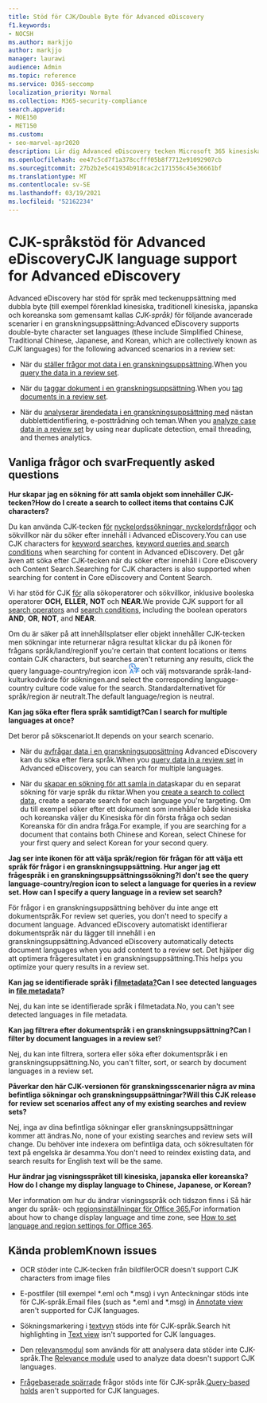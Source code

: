```yaml
---
title: Stöd för CJK/Double Byte för Advanced eDiscovery
f1.keywords:
- NOCSH
ms.author: markjjo
author: markjjo
manager: laurawi
audience: Admin
ms.topic: reference
ms.service: O365-seccomp
localization_priority: Normal
ms.collection: M365-security-compliance
search.appverid:
- MOE150
- MET150
ms.custom:
- seo-marvel-apr2020
description: Lär dig Advanced eDiscovery tecken Microsoft 365 kinesiska, japanska och koreanska (CJK) som använder teckenuppsättning med dubbla byte.
ms.openlocfilehash: ee47c5cd7f1a378ccfff05b8f7712e91092907cb
ms.sourcegitcommit: 27b2b2e5c41934b918cac2c171556c45e36661bf
ms.translationtype: MT
ms.contentlocale: sv-SE
ms.lasthandoff: 03/19/2021
ms.locfileid: "52162234"
---
```

# <a name="cjk-language-support-for-advanced-ediscovery"></a><span data-ttu-id="6725d-103">CJK-språkstöd för Advanced eDiscovery</span><span class="sxs-lookup"><span data-stu-id="6725d-103">CJK language support for Advanced eDiscovery</span></span>

<span data-ttu-id="6725d-104">Advanced eDiscovery har stöd för språk med teckenuppsättning med dubbla byte (till exempel förenklad kinesiska, traditionell kinesiska, japanska och koreanska som gemensamt kallas *CJK-språk)* för följande avancerade scenarier i en granskningsuppsättning:</span><span class="sxs-lookup"><span data-stu-id="6725d-104">Advanced eDiscovery supports double-byte character set languages (these include Simplified Chinese, Traditional Chinese, Japanese, and Korean, which are collectively known as *CJK* languages) for the following advanced scenarios in a review set:</span></span>

- <span data-ttu-id="6725d-105">När du [ställer frågor mot data i en granskningsuppsättning](review-set-search.md).</span><span class="sxs-lookup"><span data-stu-id="6725d-105">When you [query the data in a review set](review-set-search.md).</span></span>

- <span data-ttu-id="6725d-106">När du [taggar dokument i en granskningsuppsättning](tagging-documents.md).</span><span class="sxs-lookup"><span data-stu-id="6725d-106">When you [tag documents in a review set](tagging-documents.md).</span></span>

- <span data-ttu-id="6725d-107">När du [analyserar ärendedata i en granskningsuppsättning med](analyzing-data-in-review-set.md) nästan dubblettidentifiering, e-posttrådning och teman.</span><span class="sxs-lookup"><span data-stu-id="6725d-107">When you [analyze case data in a review set](analyzing-data-in-review-set.md) by using near duplicate detection, email threading, and themes analytics.</span></span>

## <a name="frequently-asked-questions"></a><span data-ttu-id="6725d-108">Vanliga frågor och svar</span><span class="sxs-lookup"><span data-stu-id="6725d-108">Frequently asked questions</span></span>

<span data-ttu-id="6725d-109">**Hur skapar jag en sökning för att samla objekt som innehåller CJK-tecken?**</span><span class="sxs-lookup"><span data-stu-id="6725d-109">**How do I create a search to collect items that contains CJK characters?**</span></span>

<span data-ttu-id="6725d-110">Du kan använda CJK-tecken [för](building-search-queries.md#keyword-searches) [nyckelordssökningar, nyckelordsfrågor](keyword-queries-and-search-conditions.md) och sökvillkor när du söker efter innehåll i Advanced eDiscovery.</span><span class="sxs-lookup"><span data-stu-id="6725d-110">You can use CJK characters for [keyword searches](building-search-queries.md#keyword-searches), [keyword queries and search conditions](keyword-queries-and-search-conditions.md) when searching for content in Advanced eDiscovery.</span></span> <span data-ttu-id="6725d-111">Det går även att söka efter CJK-tecken när du söker efter innehåll i Core eDiscovery och Content Search.</span><span class="sxs-lookup"><span data-stu-id="6725d-111">Searching for CJK characters is also supported when searching for content in Core eDiscovery and Content Search.</span></span>

<span data-ttu-id="6725d-112">Vi har stöd för CJK [för](keyword-queries-and-search-conditions.md#search-operators) alla sökoperatorer och sökvillkor, [](keyword-queries-and-search-conditions.md#search-conditions)inklusive booleska operatorer **OCH,** **ELLER,** **NOT** och **NEAR.**</span><span class="sxs-lookup"><span data-stu-id="6725d-112">We provide CJK support for all [search operators](keyword-queries-and-search-conditions.md#search-operators) and [search conditions](keyword-queries-and-search-conditions.md#search-conditions), including the boolean operators **AND**, **OR**, **NOT**, and **NEAR**.</span></span>

<span data-ttu-id="6725d-113">Om du är säker på att innehållsplatser eller objekt innehåller CJK-tecken men sökningar inte returnerar några resultat klickar du på ikonen för frågans språk/land/region</span><span class="sxs-lookup"><span data-stu-id="6725d-113">If you're certain that content locations or items contain CJK characters, but searches aren't returning any results, click the query language-country/region icon</span></span> ![Ikonen för språk/region för fråga i innehållssökning](../media/8d4b60c8-e1f1-40f9-88ae-ee2a7eca0886.png) <span data-ttu-id="6725d-115">och välj motsvarande språk-land-kulturkodvärde för sökningen.</span><span class="sxs-lookup"><span data-stu-id="6725d-115">and select the corresponding language-country culture code value for the search.</span></span> <span data-ttu-id="6725d-116">Standardalternativet för språk/region är neutralt.</span><span class="sxs-lookup"><span data-stu-id="6725d-116">The default language/region is neutral.</span></span>

<span data-ttu-id="6725d-117">**Kan jag söka efter flera språk samtidigt?**</span><span class="sxs-lookup"><span data-stu-id="6725d-117">**Can I search for multiple languages at once?**</span></span>

<span data-ttu-id="6725d-118">Det beror på sökscenariot.</span><span class="sxs-lookup"><span data-stu-id="6725d-118">It depends on your search scenario.</span></span>

- <span data-ttu-id="6725d-119">När du [avfrågar data i en granskningsuppsättning](review-set-search.md) Advanced eDiscovery kan du söka efter flera språk.</span><span class="sxs-lookup"><span data-stu-id="6725d-119">When you [query data in a review set](review-set-search.md) in Advanced eDiscovery, you can search for multiple languages.</span></span>

- <span data-ttu-id="6725d-120">När du [skapar en sökning för att samla in data](create-search-to-collect-data.md)skapar du en separat sökning för varje språk du riktar.</span><span class="sxs-lookup"><span data-stu-id="6725d-120">When you [create a search to collect data](create-search-to-collect-data.md), create a separate search for each language you're targeting.</span></span> <span data-ttu-id="6725d-121">Om du till exempel söker efter ett dokument som innehåller både kinesiska och koreanska väljer du Kinesiska för din första fråga och sedan Koreanska för din andra fråga.</span><span class="sxs-lookup"><span data-stu-id="6725d-121">For example, if you are searching for a document that contains both Chinese and Korean, select Chinese for your first query and select Korean for your second query.</span></span>

<span data-ttu-id="6725d-122">**Jag ser inte ikonen för att välja språk/region för frågan för att välja ett språk för frågor i en granskningsuppsättning. Hur anger jag ett frågespråk i en granskningsuppsättningssökning?**</span><span class="sxs-lookup"><span data-stu-id="6725d-122">**I don't see the query language-country/region icon to select a language for queries in a review set. How can I specify a query language in a review set search?**</span></span>

<span data-ttu-id="6725d-123">För frågor i en granskningsuppsättning behöver du inte ange ett dokumentspråk.</span><span class="sxs-lookup"><span data-stu-id="6725d-123">For review set queries, you don't need to specify a document language.</span></span> <span data-ttu-id="6725d-124">Advanced eDiscovery automatiskt identifierar dokumentspråk när du lägger till innehåll i en granskningsuppsättning.</span><span class="sxs-lookup"><span data-stu-id="6725d-124">Advanced eDiscovery automatically detects document languages when you add content to a review set.</span></span> <span data-ttu-id="6725d-125">Det hjälper dig att optimera frågeresultatet i en granskningsuppsättning.</span><span class="sxs-lookup"><span data-stu-id="6725d-125">This helps you optimize your query results in a review set.</span></span>

<span data-ttu-id="6725d-126">**Kan jag se identifierade språk i [filmetadata?](view-documents-in-review-set.md#file-metadata)**</span><span class="sxs-lookup"><span data-stu-id="6725d-126">**Can I see detected languages in [file metadata](view-documents-in-review-set.md#file-metadata)?**</span></span>

<span data-ttu-id="6725d-127">Nej, du kan inte se identifierade språk i filmetadata.</span><span class="sxs-lookup"><span data-stu-id="6725d-127">No, you can't see detected languages in file metadata.</span></span>

<span data-ttu-id="6725d-128">**Kan jag filtrera efter dokumentspråk i en granskningsuppsättning?**</span><span class="sxs-lookup"><span data-stu-id="6725d-128">**Can I filter by document languages in a review set**?</span></span>

<span data-ttu-id="6725d-129">Nej, du kan inte filtrera, sortera eller söka efter dokumentspråk i en granskningsuppsättning.</span><span class="sxs-lookup"><span data-stu-id="6725d-129">No, you can't filter, sort, or search by document languages in a review set.</span></span>

<span data-ttu-id="6725d-130">**Påverkar den här CJK-versionen för granskningsscenarier några av mina befintliga sökningar och granskningsuppsättningar?**</span><span class="sxs-lookup"><span data-stu-id="6725d-130">**Will this CJK release for review set scenarios affect any of my existing searches and review sets?**</span></span>

<span data-ttu-id="6725d-131">Nej, inga av dina befintliga sökningar eller granskningsuppsättningar kommer att ändras.</span><span class="sxs-lookup"><span data-stu-id="6725d-131">No, none of your existing searches and review sets will change.</span></span> <span data-ttu-id="6725d-132">Du behöver inte indexera om befintliga data, och sökresultaten för text på engelska är desamma.</span><span class="sxs-lookup"><span data-stu-id="6725d-132">You don't need to reindex existing data, and search results for English text will be the same.</span></span>

<span data-ttu-id="6725d-133">**Hur ändrar jag visningsspråket till kinesiska, japanska eller koreanska?**</span><span class="sxs-lookup"><span data-stu-id="6725d-133">**How do I change my display language to Chinese, Japanese, or Korean?**</span></span>

<span data-ttu-id="6725d-134">Mer information om hur du ändrar visningsspråk och tidszon finns i Så här anger du språk- och [regionsinställningar för Office 365.](/office365/troubleshoot/access-management/set-language-and-region)</span><span class="sxs-lookup"><span data-stu-id="6725d-134">For information about how to change display language and time zone, see [How to set language and region settings for Office 365](/office365/troubleshoot/access-management/set-language-and-region).</span></span>

## <a name="known-issues"></a><span data-ttu-id="6725d-135">Kända problem</span><span class="sxs-lookup"><span data-stu-id="6725d-135">Known issues</span></span>

- <span data-ttu-id="6725d-136">OCR stöder inte CJK-tecken från bildfiler</span><span class="sxs-lookup"><span data-stu-id="6725d-136">OCR doesn't support CJK characters from image files</span></span>

- <span data-ttu-id="6725d-137">E-postfiler (till exempel \*.eml och [](view-documents-in-review-set.md#annotate-view) \*.msg) i vyn Anteckningar stöds inte för CJK-språk.</span><span class="sxs-lookup"><span data-stu-id="6725d-137">Email files (such as \*.eml and \*.msg) in [Annotate view](view-documents-in-review-set.md#annotate-view) aren't supported for CJK languages.</span></span>

- <span data-ttu-id="6725d-138">Sökningsmarkering i [textvyn](view-documents-in-review-set.md#text-view) stöds inte för CJK-språk.</span><span class="sxs-lookup"><span data-stu-id="6725d-138">Search hit highlighting in [Text view](view-documents-in-review-set.md#text-view) isn't supported for CJK languages.</span></span>

- <span data-ttu-id="6725d-139">Den [relevansmodul](using-relevance.md) som används för att analysera data stöder inte CJK-språk.</span><span class="sxs-lookup"><span data-stu-id="6725d-139">The [Relevance module](using-relevance.md) used to analyze data doesn't support CJK languages.</span></span>

- <span data-ttu-id="6725d-140">[Frågebaserade spärrade](managing-holds.md#manage-non-custodial-holds) frågor stöds inte för CJK-språk.</span><span class="sxs-lookup"><span data-stu-id="6725d-140">[Query-based holds](managing-holds.md#manage-non-custodial-holds) aren't supported for CJK languages.</span></span>